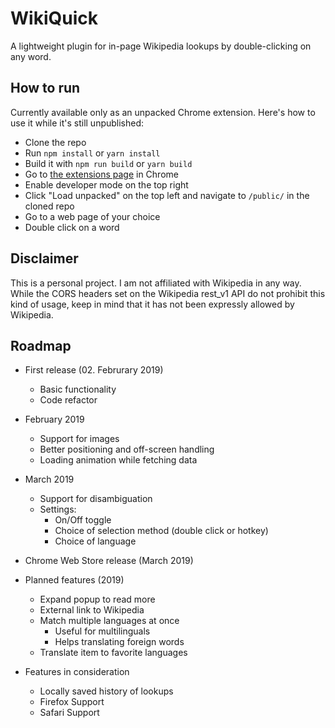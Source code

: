 # WikiQuick

A lightweight plugin for in-page Wikipedia lookups by double-clicking on any word.

## How to run

Currently available only as an unpacked Chrome extension.
Here's how to use it while it's still unpublished:

+ Clone the repo
+ Run `npm install` or `yarn install`
+ Build it with `npm run build` or `yarn build`
+ Go to [the extensions page](chrome://extensions/) in Chrome
+ Enable developer mode on the top right
+ Click "Load unpacked" on the top left and navigate to `/public/` in the cloned repo
+ Go to a web page of your choice
+ Double click on a word

## Disclaimer

This is a personal project. I am not affiliated with Wikipedia in any way. While the CORS headers set on the Wikipedia rest_v1 API do not prohibit this kind of usage, keep in mind that it has not been expressly allowed by Wikipedia.

## Roadmap

+ First release (02. Februrary 2019)
  + Basic functionality
  + Code refactor

+ February 2019
  + Support for images
  + Better positioning and off-screen handling
  + Loading animation while fetching data

+ March 2019
  + Support for disambiguation
  + Settings:
    + On/Off toggle
    + Choice of selection method (double click or hotkey)
    + Choice of language

+ Chrome Web Store release (March 2019)

+ Planned features (2019)
  + Expand popup to read more
  + External link to Wikipedia
  + Match multiple languages at once
    + Useful for multilinguals
    + Helps translating foreign words
  + Translate item to favorite languages

+ Features in consideration
  + Locally saved history of lookups
  + Firefox Support
  + Safari Support
